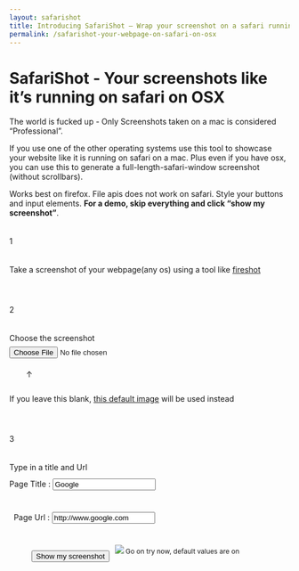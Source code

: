 ```yaml
---
layout: safarishot
title: Introducing SafariShot – Wrap your screenshot on a safari running on OSX
permalink: /safarishot-your-webpage-on-safari-on-osx
---
```


SafariShot - Your screenshots like it’s running on safari on OSX
================================================================

The world is fucked up - Only Screenshots taken on a mac is considered
“Professional”.

If you use one of the other operating systems use this tool to showcase
your website like it is running on safari on a mac. Plus even if you
have osx, you can use this to generate a full-length-safari-window
screenshot (without scrollbars).

Works best on firefox. File apis does not work on safari. Style your
buttons and input elements. **For a demo, skip everything and click
“show my screenshot”**.

<div id="all-input">
<div  style="min-width:900px; overflow:hidden; font-size:14px;margin-top:20px;">
<div style="float:left; width:700px;">
<div style="overflow:hidden;width:700px;">
<div class="num" style="font-size:14px;">

1

</div>
<div style="float:left; line-height:30px;">

Take a screenshot of your webpage(any os) using a tool like
<a href="https://addons.mozilla.org/en-US/firefox/addon/fireshot/">fireshot</a>

</div>
</div>
<div style="overflow:hidden; margin-top:20px;">
<div class="num" style="font-size:14px;">

2

</div>
<div style="float:left; line-height:30px;">

Choose the screenshot  
<input type="file" id="files"/>

<div align="left" style="padding-left:30px">

↑

</div>
<div>

If you leave this blank,
<a href="/images/safari/google.png" target="_blank">this default
image</a> will be used instead

</div>
</div>
</div>
<div style="overflow:hidden; margin-top:20px;">
<div class="num" style="font-size:14px;">

3

</div>
<div style="float:left; line-height:30px;">

Type in a title and Url  
Page Title :
<input id="page-title" type="text" class="big" value="Google"/> <br/>  
  Page Url :
<input id="page-url" type="text" class="big" value="http://www.google.com" />

</div>
</div>
<div id="show-screenshot-div" style="overflow:hidden; margin-top:20px;padding-left:40px;">
<div style="float:left; padding-top:10px;padding-right:10px;" >

<input id="generate" type="button" value="Show my screenshot" />

</div>
<div style="float:left; font-size:12px;">

<img src="http://www.kloudo.com/res/images/home/reg_small_arrow.png" />
Go on try now, default values are on

</div>
</div>
</div>
</div>
</div>
